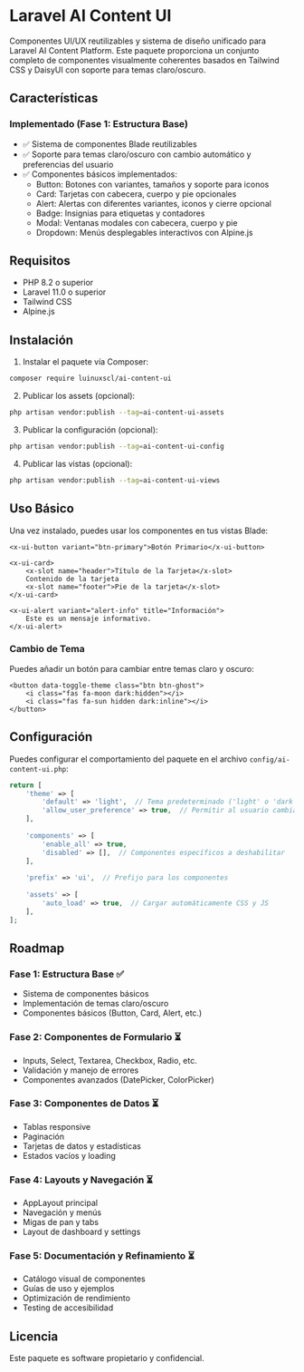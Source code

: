 # Laravel AI Content UI

Componentes UI/UX reutilizables y sistema de diseño unificado para Laravel AI Content Platform. Este paquete proporciona un conjunto completo de componentes visualmente coherentes basados en Tailwind CSS y DaisyUI con soporte para temas claro/oscuro.

## Características

### Implementado (Fase 1: Estructura Base)

- ✅ Sistema de componentes Blade reutilizables
- ✅ Soporte para temas claro/oscuro con cambio automático y preferencias del usuario
- ✅ Componentes básicos implementados:
  - Button: Botones con variantes, tamaños y soporte para iconos
  - Card: Tarjetas con cabecera, cuerpo y pie opcionales
  - Alert: Alertas con diferentes variantes, iconos y cierre opcional
  - Badge: Insignias para etiquetas y contadores
  - Modal: Ventanas modales con cabecera, cuerpo y pie
  - Dropdown: Menús desplegables interactivos con Alpine.js

## Requisitos

- PHP 8.2 o superior
- Laravel 11.0 o superior
- Tailwind CSS
- Alpine.js

## Instalación

1. Instalar el paquete vía Composer:

```bash
composer require luinuxscl/ai-content-ui
```

2. Publicar los assets (opcional):

```bash
php artisan vendor:publish --tag=ai-content-ui-assets
```

3. Publicar la configuración (opcional):

```bash
php artisan vendor:publish --tag=ai-content-ui-config
```

4. Publicar las vistas (opcional):

```bash
php artisan vendor:publish --tag=ai-content-ui-views
```

## Uso Básico

Una vez instalado, puedes usar los componentes en tus vistas Blade:

```blade
<x-ui-button variant="btn-primary">Botón Primario</x-ui-button>

<x-ui-card>
    <x-slot name="header">Título de la Tarjeta</x-slot>
    Contenido de la tarjeta
    <x-slot name="footer">Pie de la tarjeta</x-slot>
</x-ui-card>

<x-ui-alert variant="alert-info" title="Información">
    Este es un mensaje informativo.
</x-ui-alert>
```

### Cambio de Tema

Puedes añadir un botón para cambiar entre temas claro y oscuro:

```blade
<button data-toggle-theme class="btn btn-ghost">
    <i class="fas fa-moon dark:hidden"></i>
    <i class="fas fa-sun hidden dark:inline"></i>
</button>
```

## Configuración

Puedes configurar el comportamiento del paquete en el archivo `config/ai-content-ui.php`:

```php
return [
    'theme' => [
        'default' => 'light',  // Tema predeterminado ('light' o 'dark')
        'allow_user_preference' => true,  // Permitir al usuario cambiar el tema
    ],
    
    'components' => [
        'enable_all' => true,
        'disabled' => [],  // Componentes específicos a deshabilitar
    ],
    
    'prefix' => 'ui',  // Prefijo para los componentes
    
    'assets' => [
        'auto_load' => true,  // Cargar automáticamente CSS y JS
    ],
];
```

## Roadmap

### Fase 1: Estructura Base ✅

- Sistema de componentes básicos
- Implementación de temas claro/oscuro
- Componentes básicos (Button, Card, Alert, etc.)

### Fase 2: Componentes de Formulario ⏳

- Inputs, Select, Textarea, Checkbox, Radio, etc.
- Validación y manejo de errores
- Componentes avanzados (DatePicker, ColorPicker)

### Fase 3: Componentes de Datos ⏳

- Tablas responsive
- Paginación
- Tarjetas de datos y estadísticas
- Estados vacíos y loading

### Fase 4: Layouts y Navegación ⏳

- AppLayout principal
- Navegación y menús
- Migas de pan y tabs
- Layout de dashboard y settings

### Fase 5: Documentación y Refinamiento ⏳

- Catálogo visual de componentes
- Guías de uso y ejemplos
- Optimización de rendimiento
- Testing de accesibilidad

## Licencia

Este paquete es software propietario y confidencial.
